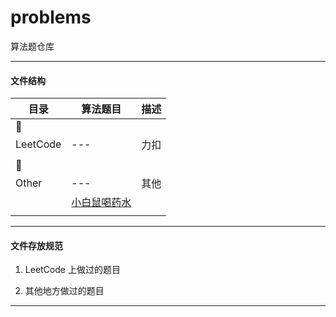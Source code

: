 # problems
算法题仓库


---


#### 文件结构

|目录|算法题目|描述|
|---|---|:---:|
|:pushpin:|||
|LeetCode|---|力扣|
||||
|:pushpin:|||
|Other|---|其他|
||[小白鼠喝药水]||
||||

[小白鼠喝药水]: ./Other/%E5%B0%8F%E7%99%BD%E9%BC%A0%E5%96%9D%E8%8D%AF%E6%B0%B4.md

---


#### 文件存放规范

1. LeetCode 上做过的题目

2. 其他地方做过的题目


---

